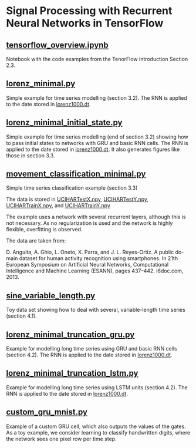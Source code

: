 # Signal Processing with Recurrent Neural Networks in TensorFlow

## [tensorflow_overview.ipynb](tensorflow_overview.ipynb)

Notebook with the code examples from the TenorFlow introduction Section 2.3.

## [lorenz_minimal.py](lorenz_minimal.py)

Simple example for time series modelling (section 3.2). The RNN is applied to the date stored in [lorenz1000.dt](data/lorenz1000.dt).

## [lorenz_minimal_initial_state.py](lorenz_minimal_initial_state.py)

Simple example for time series modelling (end of section 3.2) showing how to pass initial states to networks with GRU and basic RNN cells. The RNN is applied to the date stored in [lorenz1000.dt](data/lorenz1000.dt). It also generates figures like those in section 3.3.

## [movement_classification_minimal.py](movement_classification_minimal.py)

Simple time series classification example (section 3.3)

The data is stored in [UCIHARTestX.npy](data/UCIHARTestX.npy), [UCIHARTestY.npy](code/UCIHARTestY.npy), [UCIHARTrainX.npy](UCIHARTrainX.npy), and [UCIHARTrainY.npy](UCIHARTrainY.npy)

The example uses a network with several recurrent layers, although this is not necessary. As no regularization is used and the network is highly flexible, overfitting is observed.

The data are taken from:

D. Anguita, A. Ghio, L. Oneto, X. Parra, and J. L. Reyes-Ortiz. A public do- main dataset for human activity recognition using smartphones. In 21th European Symposium on Artificial Neural Networks, Computational Intelligence and Machine Learning (ESANN), pages 437–442. i6doc.com, 2013.

## [sine_variable_length.py](sine_variable_length.py)

Toy data set showing how to deal with several, variable-length time series (section 4.1).

## [lorenz_minimal_truncation_gru.py](lorenz_minimal_truncation_gru.py)

Example for modelling long time series using GRU and basic RNN cells (section 4.2). The RNN is applied to the date stored in [lorenz1000.dt](data/lorenz1000.dt).

## [lorenz_minimal_truncation_lstm.py](lorenz_minimal_truncation_lstm.py)

Example for modelling long time series using LSTM units (section 4.2). The RNN is applied to the date stored in [lorenz1000.dt](data/lorenz1000.dt).

## [custom_gru_mnist.py](custom_gru_mnist.py)

Example of a custom GRU cell, which also outputs the values of the gates. As a toy example, we consider learning to classify  handwritten digits,  where the network sees one pixel row per time step.



